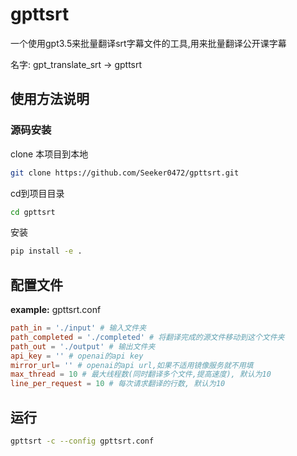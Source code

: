 # gpttsrt

一个使用gpt3.5来批量翻译srt字幕文件的工具,用来批量翻译公开课字幕

名字: gpt_translate_srt -> gpttsrt

## 使用方法说明

### 源码安装
    
clone 本项目到本地
```bash
git clone https://github.com/Seeker0472/gpttsrt.git
```
cd到项目目录
```bash
cd gpttsrt
```
安装
```bash
pip install -e .
```
## 配置文件
**example:** gpttsrt.conf
```conf
path_in = './input' # 输入文件夹
path_completed = './completed' # 将翻译完成的源文件移动到这个文件夹
path_out = './output' # 输出文件夹
api_key = '' # openai的api key
mirror_url= '' # openai的api url,如果不适用镜像服务就不用填
max_thread = 10 # 最大线程数(同时翻译多个文件,提高速度), 默认为10
line_per_request = 10 # 每次请求翻译的行数, 默认为10
```
## 运行
```bash
gpttsrt -c --config gpttsrt.conf
```
